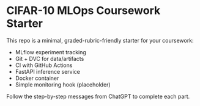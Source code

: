 # CIFAR-10 MLOps Coursework Starter

This repo is a minimal, graded-rubric-friendly starter for your coursework:
- MLflow experiment tracking
- Git + DVC for data/artifacts
- CI with GitHub Actions
- FastAPI inference service
- Docker container
- Simple monitoring hook (placeholder)

Follow the step-by-step messages from ChatGPT to complete each part.
